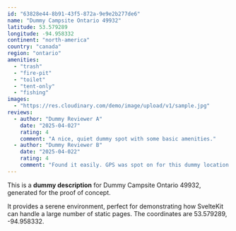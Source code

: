 ```yaml
---
id: "63828e44-8b91-43f5-872a-9e9e2b277de6"
name: "Dummy Campsite Ontario 49932"
latitude: 53.579289
longitude: -94.958332
continent: "north-america"
country: "canada"
region: "ontario"
amenities:
  - "trash"
  - "fire-pit"
  - "toilet"
  - "tent-only"
  - "fishing"
images:
  - "https://res.cloudinary.com/demo/image/upload/v1/sample.jpg"
reviews:
  - author: "Dummy Reviewer A"
    date: "2025-04-027"
    rating: 4
    comment: "A nice, quiet dummy spot with some basic amenities."
  - author: "Dummy Reviewer B"
    date: "2025-04-022"
    rating: 4
    comment: "Found it easily. GPS was spot on for this dummy location."
---
```


This is a **dummy description** for Dummy Campsite Ontario 49932, generated for the proof of concept.

It provides a serene environment, perfect for demonstrating how SvelteKit can handle a large number of static pages. The coordinates are 53.579289, -94.958332.
